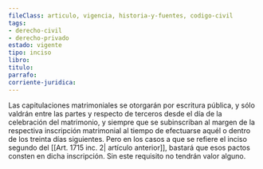 ```yaml
---
fileClass: articulo, vigencia, historia-y-fuentes, codigo-civil
tags:
- derecho-civil
- derecho-privado
estado: vigente
tipo: inciso
libro:
titulo:
parrafo:
corriente-juridica:
---
```

Las capitulaciones matrimoniales se otorgarán por escritura pública, y sólo valdrán entre las partes y respecto de terceros desde el día de la celebración del matrimonio, y siempre que se subinscriban al margen de la respectiva inscripción matrimonial al tiempo de efectuarse aquél o dentro de los treinta días siguientes. Pero en los casos a que se refiere el inciso segundo del [[Art. 1715 inc. 2| artículo anterior]], bastará que esos pactos consten en dicha inscripción. Sin este requisito no tendrán valor alguno.